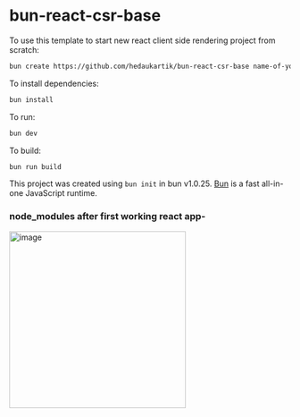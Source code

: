 # bun-react-csr-base

To use this template to start new react client side rendering project from scratch:

```bash
bun create https://github.com/hedaukartik/bun-react-csr-base name-of-your-project
```

To install dependencies:

```bash
bun install
```

To run:

```bash
bun dev
```

To build:

```bash
bun run build
```

This project was created using `bun init` in bun v1.0.25. [Bun](https://bun.sh) is a fast all-in-one JavaScript runtime.

### node_modules after first working react app-

<img width="316" alt="image" src="https://github.com/hedaukartik/bun-react-csr-base/assets/35377972/53a584dd-8675-4b02-ba51-f6a33789c93f">
